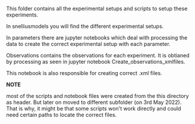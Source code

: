 This folder contains all the experimental setups and scripts to setup these experiments.

In snelliusmodels you will find the different experimental setups.

In parameters there are jupyter notebooks which deal with processing the data to 
create the correct experimental setup with each parameter. 

Observations contains the observations for each experiment. It is obtianed by processing as seen in jupyter notebook Create_observations_xmlfiles.

This notebook is also responsible for creating correct .xml files.

**NOTE**

most of the scripts and notebook files were created from the this directory as header. But later on moved to different subfolder (on 3rd May 2022). That is why, it might be that some scripts won't work directly and could need certain paths to locate the correct files. 
